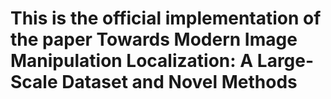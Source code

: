 # This is the official implementation of the paper Towards Modern Image Manipulation Localization: A Large-Scale Dataset and Novel Methods
